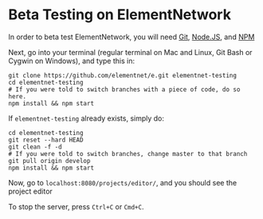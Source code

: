 # Beta Testing on ElementNetwork
In order to beta test ElementNetwork, you will need [Git](https://git-scm.com), [Node.JS](https://nodejs.org), and [NPM](https://www.npmjs.com)

Next, go into your terminal (regular terminal on Mac and Linux, Git Bash or Cygwin on Windows), and type this in:
```shell
git clone https://github.com/elementnet/e.git elementnet-testing
cd elementnet-testing
# If you were told to switch branches with a piece of code, do so here.
npm install && npm start
```

If `elementnet-testing` already exists, simply do:
```shell
cd elementnet-testing
git reset --hard HEAD
git clean -f -d
# If you were told to switch branches, change master to that branch
git pull origin develop
npm install && npm start
```
Now, go to `localhost:8080/projects/editor/`, and you should see the project editor

To stop the server, press `Ctrl+C` or `Cmd+C`.

